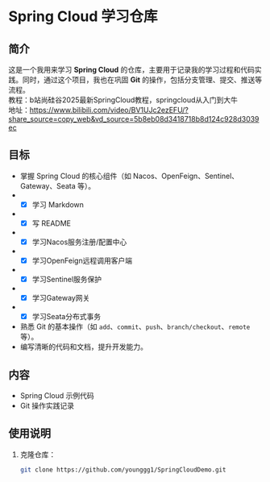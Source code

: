 # Spring Cloud 学习仓库

## 简介
这是一个我用来学习 **Spring Cloud** 的仓库，主要用于记录我的学习过程和代码实践。同时，通过这个项目，我也在巩固 **Git** 的操作，包括分支管理、提交、推送等流程。  
教程：b站尚硅谷2025最新SpringCloud教程，springcloud从入门到大牛  
地址：https://www.bilibili.com/video/BV1UJc2ezEFU/?share_source=copy_web&vd_source=5b8eb08d3418718b8d124c928d3039ec
## 目标
- 掌握 Spring Cloud 的核心组件（如 Nacos、OpenFeign、Sentinel、Gateway、Seata 等）。
- - [x] 学习 Markdown
- - [x] 写 README
- - [x] 学习Nacos服务注册/配置中心
- - [x] 学习OpenFeign远程调用客户端
- - [x] 学习Sentinel服务保护
- - [x] 学习Gateway网关
- - [x] 学习Seata分布式事务
- 熟悉 Git 的基本操作（如 `add`、`commit`、`push`、`branch/checkout`、`remote`等）。
- 编写清晰的代码和文档，提升开发能力。

## 内容
- Spring Cloud 示例代码
- Git 操作实践记录

## 使用说明
1. 克隆仓库：
   ```bash
   git clone https://github.com/younggg1/SpringCloudDemo.git